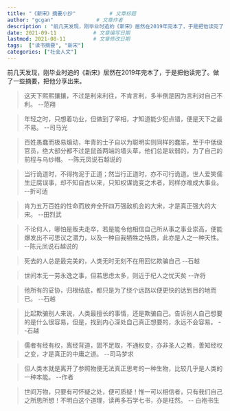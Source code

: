 ```yaml
---
title: "《新宋》摘要小抄"           # 文章标题
author: "gcgan"              # 文章作者
description : "前几天发现，刚毕业时追的《新宋》居然在2019年完本了，于是把他读完了"    # 文章描述信息
date: 2021-09-11            # 文章编写日期
lastmod: 2021-08-11         # 文章修改日期
tags:  ["读书摘要", "新宋"]
categories: ["社会人文"]
---
```


前几天发现，刚毕业时追的《新宋》居然在2019年完本了，于是把他读完了。做了一些摘要，把他分享出来。
<!--more-->
> 这天下熙熙攘攘，不过是利来利往，不肯言利，多半倒是因为言利对自己不利。 --范翔

> 年轻之时，只想着功业，但做到了宰相，才知道能少犯点错，便是天下之最不易。 --司马光

> 百姓愚蠢而极易煽动，年青的士子自以为聪明实则同样的蠢笨，至于中低级官员，绝大部分都不过是鼠首两端的墙头草，他们总是软弱的，为了自己的前程与乌纱帽。 --陈元凤说石越说的

> 当行诡道时，不得拘泥于正道；然当行正道时，亦不可行诡道。世人爱笑儒生迂腐误事，却不知自古以来，只知权谋诡变之术者，同样亦难成大事业。 --折可适

> 肯为五万百姓的性命而放弃全歼四万强敌机会的大宋，才是真正强大的大宋。 --田烈武

> 不论何人，哪怕是贩夫走卒，若是能令他相信自己所从事之事业崇高，便能爆发出不可思议之潜力，以及一种自我牺牲之特质，此亦是人之一种天性。  --陈元凤说石越说的

> 死去的人总是最完美的，人类无时无刻不在用回忆欺骗自己 --石越

> 世间本无一劳永逸之事，但若思虑太多，则近于杞人之忧天矣  --许将

> 他所有的妥协，归根结底，都只是为了绕个远路以便更快的达到目的地而已。 --石越

> 比起欺骗别人来说，人类最擅长的事情，还是欺骗自己。告诉别人自己想要的是什么很容易，但是，找到内心深处自己真正想要的，永远不会容易。 --石越

> 儒者有经有权，离经背道，固不足取，不通权变，亦非圣人之教，善知经权之变，才是真正的中庸之道。 --司马梦求

> 但人类本就是离开了参照物便无法真正思考的一种生物，比较几乎是人类的一种本能。 --作者

> 世间万物，只要有可怀疑之处，便可质疑！惟一可以相信者，只有我们自己之所思所想！不明白这个道理，读再多石学七书，亦是枉然。 -- 白袍书生